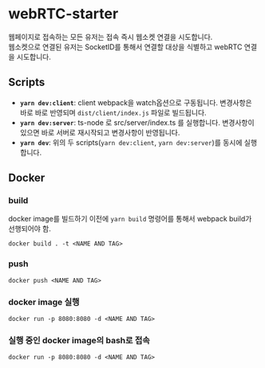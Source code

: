 # webRTC-starter

웹페이지로 접속하는 모든 유저는 접속 즉시 웹소켓 연결을 시도합니다.  
웹소켓으로 연결된 유저는 SocketID를 통해서 연결할 대상을 식별하고 webRTC 연결을 시도합니다.

## Scripts
- **```yarn dev:client```**: client webpack을 watch옵션으로 구동됩니다. 변경사항은 바로 바로 반영되며 `dist/client/index.js` 파일로 빌드됩니다.
- **```yarn dev:server```**: ts-node 로 src/server/index.ts 를 실행합니다. 변경사항이 있으면 바로 서버로 재시작되고 변경사항이 반영됩니다.
- **```yarn dev```**: 위의 두 scripts(```yarn dev:client```, ```yarn dev:server```)를 동시에 실행합니다.

## Docker
### build
docker image를 빌드하기 이전에 `yarn build` 명령어를 통해서 webpack build가 선행되어야 함.
```
docker build . -t <NAME AND TAG>
```

### push
```
docker push <NAME AND TAG>
```

### docker image 실행
```
docker run -p 8080:8080 -d <NAME AND TAG>
```

### 실행 중인 docker image의 bash로 접속
```
docker run -p 8080:8080 -d <NAME AND TAG>
```
